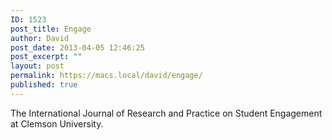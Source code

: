 ```yaml
---
ID: 1523
post_title: Engage
author: David
post_date: 2013-04-05 12:46:25
post_excerpt: ""
layout: post
permalink: https://macs.local/david/engage/
published: true
---
```

The International Journal of Research and Practice on Student Engagement at Clemson University. 